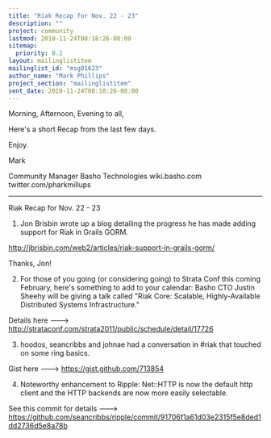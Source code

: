 ```yaml
---
title: "Riak Recap for Nov. 22 - 23"
description: ""
project: community
lastmod: 2010-11-24T08:18:26-08:00
sitemap:
  priority: 0.2
layout: mailinglistitem
mailinglist_id: "msg01623"
author_name: "Mark Phillips"
project_section: "mailinglistitem"
sent_date: 2010-11-24T08:18:26-08:00
---
```



Morning, Afternoon, Evening to all,

Here's a short Recap from the last few days.

Enjoy.

Mark

Community Manager
Basho Technologies
wiki.basho.com
twitter.com/pharkmillups

----

Riak Recap for Nov. 22 - 23

1) Jon Brisbin wrote up a blog detailing the progress he has made
adding support for Riak in Grails GORM.

http://jbrisbin.com/web2/articles/riak-support-in-grails-gorm/

Thanks, Jon!

2) For those of you going (or considering going) to Strata Conf this
coming February, here's something to add to your calendar: Basho CTO
Justin Sheehy will be giving a talk called "Riak Core: Scalable,
Highly-Available Distributed Systems Infrastructure."

Details here ---&gt; http://strataconf.com/strata2011/public/schedule/detail/17726

3) hoodos, seancribbs and johnae had a conversation in #riak that
touched on some ring basics.

Gist here ---&gt; https://gist.github.com/713854

4) Noteworthy enhancement to Ripple: Net::HTTP is now the default http
client and the HTTP backends are now more easily selectable.

See this commit for details ---&gt;
https://github.com/seancribbs/ripple/commit/91706f1a61d03e2315f5e8ded1dd2736d5e8a78b


